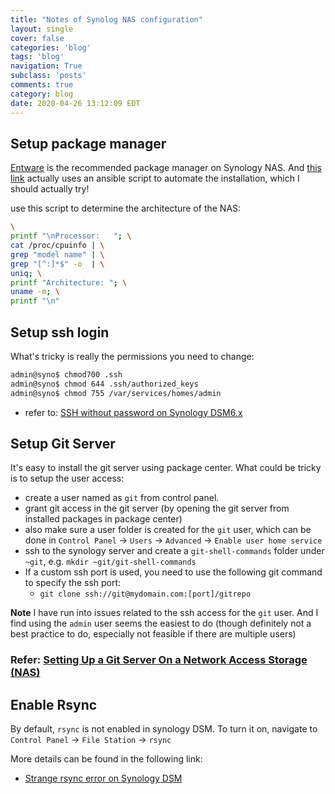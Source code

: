 ```yaml
---
title: "Notes of Synolog NAS configuration"
layout: single
cover: false
categories: 'blog'
tags: 'blog'
navigation: True
subclass: 'posts'
comments: true
category: blog
date: 2020-04-26 13:12:09 EDT
---
```


## Setup package manager

[Entware](https://github.com/Entware/Entware/wiki/Install-on-Synology-NAS) is the recommended package manager on Synology NAS. And [this link](https://www.eigenbahn.com/2020/04/29/synology-entware) actually uses an ansible script to automate the installation, which I should actually try!

use this script to determine the architecture of the NAS:

```bash
\
printf "\nProcessor:   "; \
cat /proc/cpuinfo | \
grep "model name" | \
grep "[^:]*$" -o  | \
uniq; \
printf "Architecture: "; \
uname -m; \
printf "\n"
```

## Setup ssh login

What's tricky is really the permissions you need to change:

```bash
admin@syno$ chmod700 .ssh
admin@syno$ chmod 644 .ssh/authorized_keys
admin@syno$ chmod 755 /var/services/homes/admin
```

- refer to: [SSH without password on Synology DSM6.x](http://www.cesareriva.com/ssh-without-password-on-synology-dsm6-x/)

## Setup Git Server

It's easy to install the git server using package center. What could be tricky is to setup the user access:

- create a user named as `git` from control panel.
- grant git access in the git server (by opening the git server from installed packages in package center)
- also make sure a user folder is created for the `git` user, which can be done in `Control Panel` -> `Users` -> `Advanced` -> `Enable user home service`
- ssh to the synology server and create a `git-shell-commands` folder under  `~git`, e.g. `mkdir ~git/git-shell-commands`
- If a custom ssh port is used, you need to use the following git command to specify the ssh port:
  - `git clone ssh://git@mydomain.com:[port]/gitrepo`

**Note** I have run into issues related to the ssh access for the `git` user. And I find using the `admin` user seems the easiest to do (though definitely not a best practice to do, especially not feasible if there are multiple users)

### Refer: [Setting Up a Git Server On a Network Access Storage (NAS)](https://medium.com/future-vision/setting-up-a-git-server-on-a-network-access-storage-nas-ce1505228521)

## Enable Rsync

By default, `rsync` is not enabled in synology DSM. To turn it on, navigate to `Control Panel` -> `File Station` -> `rsync`

More details can be found in the following link:

- [Strange rsync error on Synology DSM](https://www.going-flying.com/blog/strange-rsync-error-on-synology-dsm.html)
